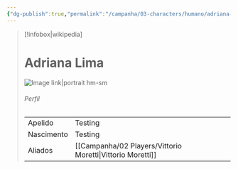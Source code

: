 ```yaml
---
{"dg-publish":true,"permalink":"/campanha/03-characters/humano/adriana-lima/","dgPassFrontmatter":true}
---
```


> [!infobox|wikipedia]
> # Adriana Lima
> ![Image link|portrait hm-sm](https://i.gifer.com/UHl2.gif)
> ###### Perfil
> |||
> | ---- | ---- |
> | Apelido | Testing |
> | Nascimento | Testing |
> | Aliados | [[Campanha/02 Players/Vittorio Moretti\|Vittorio Moretti]] |

